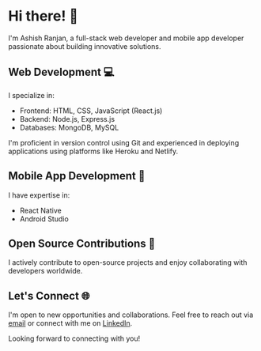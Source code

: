 # Hi there! 👋

I'm Ashish Ranjan, a full-stack web developer and mobile app developer passionate about building innovative solutions.

## Web Development 💻

I specialize in:

- Frontend: HTML, CSS, JavaScript (React.js)
- Backend: Node.js, Express.js
- Databases: MongoDB, MySQL

I'm proficient in version control using Git and experienced in deploying applications using platforms like Heroku and Netlify.

## Mobile App Development 📱

I have expertise in:

- React Native
- Android Studio


## Open Source Contributions 🚀

I actively contribute to open-source projects and enjoy collaborating with developers worldwide.

## Let's Connect 🌐

I'm open to new opportunities and collaborations. Feel free to reach out via [email](mailto:your.cseashishranjan@gmail.com) or connect with me on [LinkedIn](https://www.linkedin.com/in/ashish-ranjan-04aa41217).

Looking forward to connecting with you!

